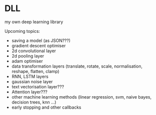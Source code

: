 # DLL

my own deep learning library

Upcoming topics:

- saving a model (as JSON???)
- gradient descent optimiser
- 2d convolutional layer
- 2d pooling layer
- adam optimiser
- data transformation layers (translate, rotate, scale, normalisation, reshape, flatten, clamp)
- RNN, LSTM layers
- gaussian noise layer
- text vectorisation layer???
- Attention layer???
- other machine learning methods (linear regression, svm, naive bayes, decision trees, knn ...)
- early stopping and other callbacks
